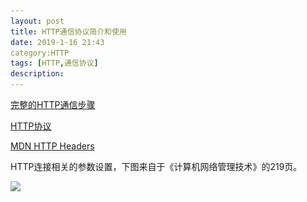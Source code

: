 ```yaml
---
layout: post
title: HTTP通信协议简介和使用
date: 2019-1-16 21:43
category:HTTP
tags: [HTTP,通信协议]
description:
---
```




[完整的HTTP通信步骤](https://www.jianshu.com/p/cb2a314c5bda)

[HTTP协议](https://www.jianshu.com/p/80e25cb1d81a)

[MDN HTTP Headers](https://developer.mozilla.org/zh-CN/docs/Web/HTTP/Headers)

HTTP连接相关的参数设置，下图来自于《计算机网络管理技术》的219页。

![](..\_img\TCP\HTTP连接相关参数设置.png)

